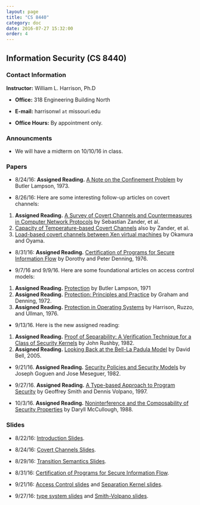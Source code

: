 ```yaml
---
layout: page
title: "CS 8440"
category: doc
date: 2016-07-27 15:32:00
order: 4
---
```


## Information Security (CS 8440)


### Contact Information

__Instructor:__ William L. Harrison, Ph.D

* __Office:__ 318 Engineering Building North

* __E-mail:__ harrisonwl `at` missouri.edu

* __Office Hours:__ By appointment only.


### Announcments

* We will have a midterm on 10/10/16 in class.


### Papers

* 8/24/16: __Assigned Reading.__ <a href="https://harrisonwl.github.io/assets/courses/infosec/fall2016/reading/lampson73note.pdf">A Note on the Confinement Problem</a> by Butler Lampson, 1973.

* 8/26/16: Here are some interesting follow-up articles on covert channels:
1. __Assigned Reading.__ <a href = "http://ieeexplore.ieee.org/stamp/stamp.jsp?arnumber=4317620">A Survey of Covert Channels and Countermeasures in Computer Network Protocols</a> by Sebastian Zander, et al.
2. <a href = "https://www.researchgate.net/publication/228645264_Capacity_of_Temperature-Based_Covert_Channels">Capacity of Temperature-based Covert Channels</a> also by Zander, et al.
3. <a href = "http://dl.acm.org/citation.cfm?id=1774088.1774125&coll=portal&dl=GUIDE&type=series&idx=SERIES179&part=series&WantType=Proceedings&title=SAC">Load-based covert channels between Xen virtual machines</a> by Okamura and Oyama.


* 8/31/16: __Assigned Reading.__ <a href="https://harrisonwl.github.io/assets/courses/infosec/fall2016/reading/denning.pdf">Certification of Programs for Secure Information Flow</a> by Dorothy and Peter Denning, 1976.

* 9/7/16 and 9/9/16. Here are some foundational articles on access control models:
1. __Assigned Reading.__ <a href = "https://harrisonwl.github.io/assets/courses/infosec/fall2016/reading/Lampson71.pdf">Protection</a> by Butler Lampson, 1971
2. __Assigned Reading.__ <a href = "https://harrisonwl.github.io/assets/courses/infosec/fall2016/reading/GrahamDenning72.pdf">Protection: Principles and Practice</a> by Graham and Denning, 1972.
3. __Assigned Reading.__ <a href = "https://harrisonwl.github.io/assets/courses/infosec/fall2016/reading/harrison-ruzzo-ullman.pdf">Protection in Operating Systems</a> by Harrison, Ruzzo, and Ullman, 1976.

* 9/13/16. Here is the new assigned reading:
1. __Assigned Reading.__ <a href="https://harrisonwl.github.io/assets/courses/infosec/fall2016/reading/rushby82.pdf">Proof of Separability: A Verification Technique for a Class of Security Kernels</a> by John Rushby, 1982.
2. __Assigned Reading.__ <a href="https://harrisonwl.github.io/assets/courses/infosec/fall2016/reading/Bell.pdf">Looking Back at the Bell-La Padula Model</a> by David Bell, 2005.

* 9/21/16. __Assigned Reading.__ <a href="https://harrisonwl.github.io/assets/courses/infosec/fall2016/reading/GoguenMeseguer82.pdf">Security Policies and Security Models</a> by Joseph Goguen and Jose Meseguer, 1982.

* 9/27/16. __Assigned Reading.__ <a href="https://harrisonwl.github.io/assets/courses/infosec/fall2016/reading/smithvolpano97.pdf">A Type-based Approach to Program Security</a> by Geoffrey Smith and Dennis Volpano, 1997.

* 10/3/16. __Assigned Reading.__ <a href="https://harrisonwl.github.io/assets/courses/infosec/fall2016/reading/mccullough88.pdf">Noninterference and the Composability of Security Properties</a> by Daryll McCullough, 1988.


### Slides

* 8/22/16:  <a href="https://harrisonwl.github.io/assets/courses/infosec/fall2016/slides/Introduction.pptx">Introduction Slides</a>.

* 8/24/16:  <a href="https://harrisonwl.github.io/assets/courses/infosec/fall2016/slides/CovertChannels.pptx">Covert Channels Slides</a>.

* 8/29/16:  <a href="https://harrisonwl.github.io/assets/courses/infosec/fall2016/slides/TransitionSemantics.pdf">Transition Semantics Slides</a>.

* 8/31/16:  <a href="https://harrisonwl.github.io/assets/courses/infosec/fall2016/slides/CertificationOfProgramsForSecureInfFlow.ppt">Certification of Programs for Secure Information Flow</a>.

* 9/21/16:  <a href="https://harrisonwl.github.io/assets/courses/infosec/fall2016/slides/AccessControl.ppt">Access Control slides</a> and  <a href="https://harrisonwl.github.io/assets/courses/infosec/fall2016/slides/RushbySeparationKernels.ppt">Separation Kernel slides</a>.

* 9/27/16:  <a href="https://harrisonwl.github.io/assets/courses/infosec/fall2016/slides/TypesForSecurity.ppt">type system slides</a> and  <a href="https://harrisonwl.github.io/assets/courses/infosec/fall2016/slides/SmithVolpano97.pdf">Smith-Volpano slides</a>.


